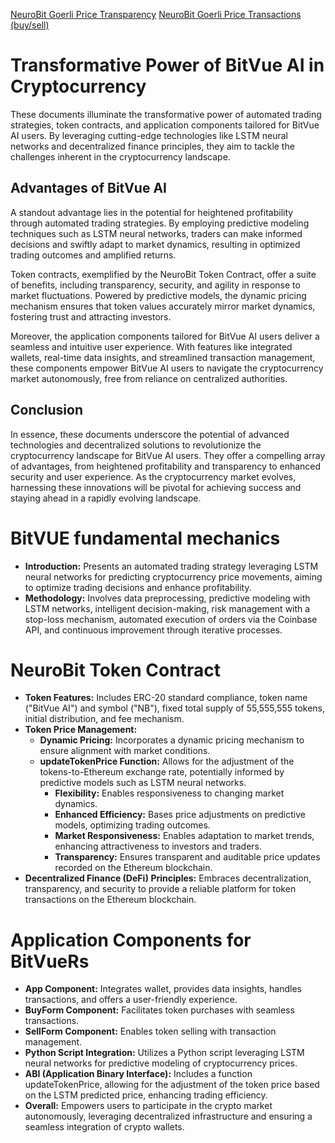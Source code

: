 [NeuroBit Goerli Price Transparency](https://goerli.etherscan.io/address/0xa89d4cab18ae3934e712aecfeae05e810c1ac7b4)
[NeuroBit Goerli Price Transactions (buy/sell)](https://goerli.etherscan.io/token/0xa89d4cab18ae3934e712aecfeae05e810c1ac7b4)
# Transformative Power of BitVue AI in Cryptocurrency

These documents illuminate the transformative power of automated trading strategies, token contracts, and application components tailored for BitVue AI users. By leveraging cutting-edge technologies like LSTM neural networks and decentralized finance principles, they aim to tackle the challenges inherent in the cryptocurrency landscape.

## Advantages of BitVue AI

A standout advantage lies in the potential for heightened profitability through automated trading strategies. By employing predictive modeling techniques such as LSTM neural networks, traders can make informed decisions and swiftly adapt to market dynamics, resulting in optimized trading outcomes and amplified returns.

Token contracts, exemplified by the NeuroBit Token Contract, offer a suite of benefits, including transparency, security, and agility in response to market fluctuations. Powered by predictive models, the dynamic pricing mechanism ensures that token values accurately mirror market dynamics, fostering trust and attracting investors.

Moreover, the application components tailored for BitVue AI users deliver a seamless and intuitive user experience. With features like integrated wallets, real-time data insights, and streamlined transaction management, these components empower BitVue AI users to navigate the cryptocurrency market autonomously, free from reliance on centralized authorities.

## Conclusion

In essence, these documents underscore the potential of advanced technologies and decentralized solutions to revolutionize the cryptocurrency landscape for BitVue AI users. They offer a compelling array of advantages, from heightened profitability and transparency to enhanced security and user experience. As the cryptocurrency market evolves, harnessing these innovations will be pivotal for achieving success and staying ahead in a rapidly evolving landscape.



# BitVUE fundamental mechanics
- **Introduction:** Presents an automated trading strategy leveraging LSTM neural networks for predicting cryptocurrency price movements, aiming to optimize trading decisions and enhance profitability.
- **Methodology:** Involves data preprocessing, predictive modeling with LSTM networks, intelligent decision-making, risk management with a stop-loss mechanism, automated execution of orders via the Coinbase API, and continuous improvement through iterative processes.

# NeuroBit Token Contract
- **Token Features:** Includes ERC-20 standard compliance, token name ("BitVue AI") and symbol ("NB"), fixed total supply of 55,555,555 tokens, initial distribution, and fee mechanism.
- **Token Price Management:**
  - **Dynamic Pricing:** Incorporates a dynamic pricing mechanism to ensure alignment with market conditions.
  - **updateTokenPrice Function:** Allows for the adjustment of the tokens-to-Ethereum exchange rate, potentially informed by predictive models such as LSTM neural networks.
    - **Flexibility:** Enables responsiveness to changing market dynamics.
    - **Enhanced Efficiency:** Bases price adjustments on predictive models, optimizing trading outcomes.
    - **Market Responsiveness:** Enables adaptation to market trends, enhancing attractiveness to investors and traders.
    - **Transparency:** Ensures transparent and auditable price updates recorded on the Ethereum blockchain.
- **Decentralized Finance (DeFi) Principles:** Embraces decentralization, transparency, and security to provide a reliable platform for token transactions on the Ethereum blockchain.

# Application Components for BitVueRs
- **App Component:** Integrates wallet, provides data insights, handles transactions, and offers a user-friendly experience.
- **BuyForm Component:** Facilitates token purchases with seamless transactions.
- **SellForm Component:** Enables token selling with transaction management.
- **Python Script Integration:** Utilizes a Python script leveraging LSTM neural networks for predictive modeling of cryptocurrency prices.
- **ABI (Application Binary Interface):** Includes a function updateTokenPrice, allowing for the adjustment of the token price based on the LSTM predicted price, enhancing trading efficiency.
- **Overall:** Empowers users to participate in the crypto market autonomously, leveraging decentralized infrastructure and ensuring a seamless integration of crypto wallets.





